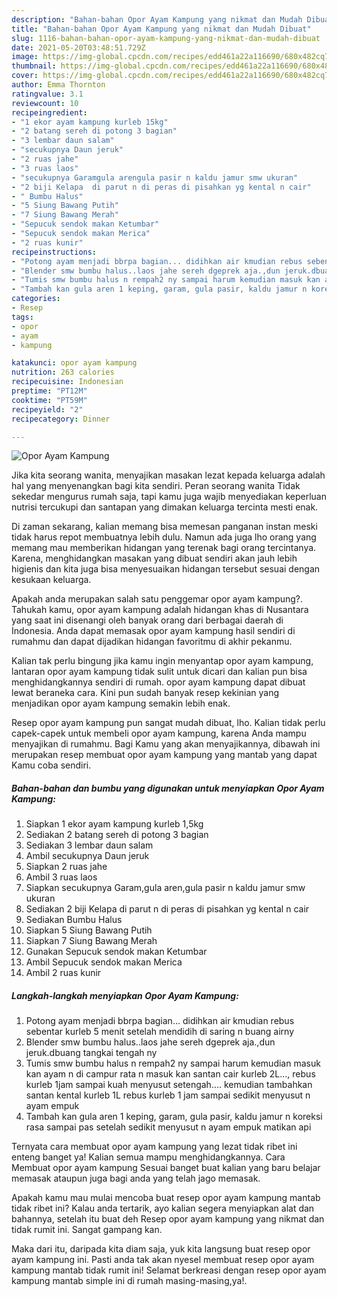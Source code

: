 ```yaml
---
description: "Bahan-bahan Opor Ayam Kampung yang nikmat dan Mudah Dibuat"
title: "Bahan-bahan Opor Ayam Kampung yang nikmat dan Mudah Dibuat"
slug: 1116-bahan-bahan-opor-ayam-kampung-yang-nikmat-dan-mudah-dibuat
date: 2021-05-20T03:48:51.729Z
image: https://img-global.cpcdn.com/recipes/edd461a22a116690/680x482cq70/opor-ayam-kampung-foto-resep-utama.jpg
thumbnail: https://img-global.cpcdn.com/recipes/edd461a22a116690/680x482cq70/opor-ayam-kampung-foto-resep-utama.jpg
cover: https://img-global.cpcdn.com/recipes/edd461a22a116690/680x482cq70/opor-ayam-kampung-foto-resep-utama.jpg
author: Emma Thornton
ratingvalue: 3.1
reviewcount: 10
recipeingredient:
- "1 ekor ayam kampung kurleb 15kg"
- "2 batang sereh di potong 3 bagian"
- "3 lembar daun salam"
- "secukupnya Daun jeruk"
- "2 ruas jahe"
- "3 ruas laos"
- "secukupnya Garamgula arengula pasir n kaldu jamur smw ukuran"
- "2 biji Kelapa  di parut n di peras di pisahkan yg kental n cair"
- " Bumbu Halus"
- "5 Siung Bawang Putih"
- "7 Siung Bawang Merah"
- "Sepucuk sendok makan Ketumbar"
- "Sepucuk sendok makan Merica"
- "2 ruas kunir"
recipeinstructions:
- "Potong ayam menjadi bbrpa bagian... didihkan air kmudian rebus sebentar kurleb 5 menit setelah mendidih di saring n buang airny"
- "Blender smw bumbu halus..laos jahe sereh dgeprek aja.,dun jeruk.dbuang tangkai tengah ny"
- "Tumis smw bumbu halus n rempah2 ny sampai harum kemudian masuk kan ayam n di campur rata n masuk kan santan cair kurleb 2L..., rebus kurleb 1jam sampai kuah menyusut setengah.... kemudian tambahkan santan kental kurleb 1L rebus kurleb 1 jam sampai sedikit menyusut n ayam empuk"
- "Tambah kan gula aren 1 keping, garam, gula pasir, kaldu jamur n koreksi rasa sampai pas setelah sedikit menyusut n ayam empuk matikan api"
categories:
- Resep
tags:
- opor
- ayam
- kampung

katakunci: opor ayam kampung 
nutrition: 263 calories
recipecuisine: Indonesian
preptime: "PT12M"
cooktime: "PT59M"
recipeyield: "2"
recipecategory: Dinner

---
```



![Opor Ayam Kampung](https://img-global.cpcdn.com/recipes/edd461a22a116690/680x482cq70/opor-ayam-kampung-foto-resep-utama.jpg)

Jika kita seorang wanita, menyajikan masakan lezat kepada keluarga adalah hal yang menyenangkan bagi kita sendiri. Peran seorang  wanita Tidak sekedar mengurus rumah saja, tapi kamu juga wajib menyediakan keperluan nutrisi tercukupi dan santapan yang dimakan keluarga tercinta mesti enak.

Di zaman  sekarang, kalian memang bisa memesan panganan instan meski tidak harus repot membuatnya lebih dulu. Namun ada juga lho orang yang memang mau memberikan hidangan yang terenak bagi orang tercintanya. Karena, menghidangkan masakan yang dibuat sendiri akan jauh lebih higienis dan kita juga bisa menyesuaikan hidangan tersebut sesuai dengan kesukaan keluarga. 



Apakah anda merupakan salah satu penggemar opor ayam kampung?. Tahukah kamu, opor ayam kampung adalah hidangan khas di Nusantara yang saat ini disenangi oleh banyak orang dari berbagai daerah di Indonesia. Anda dapat memasak opor ayam kampung hasil sendiri di rumahmu dan dapat dijadikan hidangan favoritmu di akhir pekanmu.

Kalian tak perlu bingung jika kamu ingin menyantap opor ayam kampung, lantaran opor ayam kampung tidak sulit untuk dicari dan kalian pun bisa menghidangkannya sendiri di rumah. opor ayam kampung dapat dibuat lewat beraneka cara. Kini pun sudah banyak resep kekinian yang menjadikan opor ayam kampung semakin lebih enak.

Resep opor ayam kampung pun sangat mudah dibuat, lho. Kalian tidak perlu capek-capek untuk membeli opor ayam kampung, karena Anda mampu menyajikan di rumahmu. Bagi Kamu yang akan menyajikannya, dibawah ini merupakan resep membuat opor ayam kampung yang mantab yang dapat Kamu coba sendiri.

<!--inarticleads1-->

##### Bahan-bahan dan bumbu yang digunakan untuk menyiapkan Opor Ayam Kampung:

1. Siapkan 1 ekor ayam kampung kurleb 1,5kg
1. Sediakan 2 batang sereh di potong 3 bagian
1. Sediakan 3 lembar daun salam
1. Ambil secukupnya Daun jeruk
1. Siapkan 2 ruas jahe
1. Ambil 3 ruas laos
1. Siapkan secukupnya Garam,gula aren,gula pasir n kaldu jamur smw ukuran
1. Sediakan 2 biji Kelapa  di parut n di peras di pisahkan yg kental n cair
1. Sediakan  Bumbu Halus
1. Siapkan 5 Siung Bawang Putih
1. Siapkan 7 Siung Bawang Merah
1. Gunakan Sepucuk sendok makan Ketumbar
1. Ambil Sepucuk sendok makan Merica
1. Ambil 2 ruas kunir




<!--inarticleads2-->

##### Langkah-langkah menyiapkan Opor Ayam Kampung:

1. Potong ayam menjadi bbrpa bagian... didihkan air kmudian rebus sebentar kurleb 5 menit setelah mendidih di saring n buang airny
1. Blender smw bumbu halus..laos jahe sereh dgeprek aja.,dun jeruk.dbuang tangkai tengah ny
1. Tumis smw bumbu halus n rempah2 ny sampai harum kemudian masuk kan ayam n di campur rata n masuk kan santan cair kurleb 2L..., rebus kurleb 1jam sampai kuah menyusut setengah.... kemudian tambahkan santan kental kurleb 1L rebus kurleb 1 jam sampai sedikit menyusut n ayam empuk
1. Tambah kan gula aren 1 keping, garam, gula pasir, kaldu jamur n koreksi rasa sampai pas setelah sedikit menyusut n ayam empuk matikan api




Ternyata cara membuat opor ayam kampung yang lezat tidak ribet ini enteng banget ya! Kalian semua mampu menghidangkannya. Cara Membuat opor ayam kampung Sesuai banget buat kalian yang baru belajar memasak ataupun juga bagi anda yang telah jago memasak.

Apakah kamu mau mulai mencoba buat resep opor ayam kampung mantab tidak ribet ini? Kalau anda tertarik, ayo kalian segera menyiapkan alat dan bahannya, setelah itu buat deh Resep opor ayam kampung yang nikmat dan tidak rumit ini. Sangat gampang kan. 

Maka dari itu, daripada kita diam saja, yuk kita langsung buat resep opor ayam kampung ini. Pasti anda tak akan nyesel membuat resep opor ayam kampung mantab tidak rumit ini! Selamat berkreasi dengan resep opor ayam kampung mantab simple ini di rumah masing-masing,ya!.


